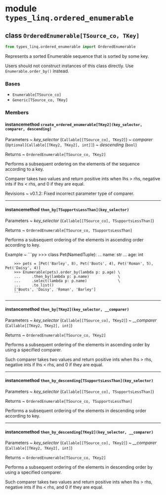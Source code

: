 # module ``types_linq.ordered_enumerable``

## class `OrderedEnumerable[TSource_co, TKey]`

```py
from types_linq.ordered_enumerable import OrderedEnumerable
```

Represents a sorted Enumerable sequence that is sorted by some key.

Users should not construct instances of this class directly. Use `Enumerable.order_by()` instead.

### Bases

- `Enumerable[TSource_co]`
- `Generic[TSource_co, TKey]`

### Members

#### instancemethod `create_ordered_enumerable[TKey2](key_selector, comparer, descending)`

Parameters
  ~ *key_selector* (`Callable[[TSource_co], TKey2]`)
  ~ *comparer* (`Optional[Callable[[TKey2, TKey2], int]]`)
  ~ *descending* (`bool`)

Returns
  ~ `OrderedEnumerable[TSource_co, TKey2]`

Performs a subsequent ordering on the elements of the sequence according to a key.

Comparer takes two values and return positive ints when lhs > rhs, negative ints
if lhs < rhs, and 0 if they are equal.

Revisions
    ~ v0.1.2: Fixed incorrect parameter type of comparer.

---

#### instancemethod `then_by[TSupportsLessThan](key_selector)`

Parameters
  ~ *key_selector* (`Callable[[TSource_co], TSupportsLessThan]`)

Returns
  ~ `OrderedEnumerable[TSource_co, TSupportsLessThan]`

Performs a subsequent ordering of the elements in ascending order according to key.

Example
    ~   ```py
        >>> class Pet(NamedTuple):
        ...     name: str
        ...     age: int

        >>> pets = [Pet('Barley', 8), Pet('Boots', 4), Pet('Roman', 5), Pet('Daisy', 4)]
        >>> Enumerable(pets).order_by(lambda p: p.age) \
        ...     .then_by(lambda p: p.name)             \
        ...     .select(lambda p: p.name)              \
        ...     .to_list()
        ['Boots', 'Daisy', 'Roman', 'Barley']
        ```

---

#### instancemethod `then_by[TKey2](key_selector, __comparer)`

Parameters
  ~ *key_selector* (`Callable[[TSource_co], TKey2]`)
  ~ *__comparer* (`Callable[[TKey2, TKey2], int]`)

Returns
  ~ `OrderedEnumerable[TSource_co, TKey2]`

Performs a subsequent ordering of the elements in ascending order by using a specified comparer.

Such comparer takes two values and return positive ints when lhs > rhs, negative ints
if lhs < rhs, and 0 if they are equal.

---

#### instancemethod `then_by_descending[TSupportsLessThan](key_selector)`

Parameters
  ~ *key_selector* (`Callable[[TSource_co], TSupportsLessThan]`)

Returns
  ~ `OrderedEnumerable[TSource_co, TSupportsLessThan]`

Performs a subsequent ordering of the elements in descending order according to key.

---

#### instancemethod `then_by_descending[TKey2](key_selector, __comparer)`

Parameters
  ~ *key_selector* (`Callable[[TSource_co], TKey2]`)
  ~ *__comparer* (`Callable[[TKey2, TKey2], int]`)

Returns
  ~ `OrderedEnumerable[TSource_co, TKey2]`

Performs a subsequent ordering of the elements in descending order by using a specified comparer.

Such comparer takes two values and return positive ints when lhs > rhs, negative ints
if lhs < rhs, and 0 if they are equal.

